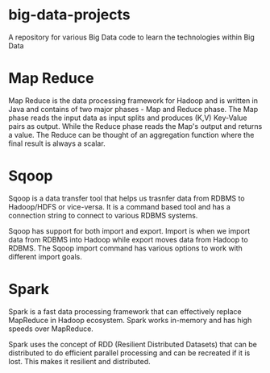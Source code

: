 # big-data-projects
A repository for various Big Data code to learn the technologies within Big Data

# Map Reduce

Map Reduce is the data processing framework for Hadoop and is written in Java and contains of two major phases - Map and Reduce phase. The Map phase reads the input data as input splits and produces (K,V) Key-Value pairs as output. While the Reduce phase reads the Map's output and returns a value. The Reduce can be thought of an aggregation function where the final result is always a scalar. 

# Sqoop

Sqoop is a data transfer tool that helps us trasnfer data from RDBMS to Hadoop/HDFS or vice-versa. It is a command based tool and has a connection string to connect to various RDBMS systems.

Sqoop has support for both import and export. Import is when we import data from RDBMS into Hadoop while export moves data from Hadoop to RDBMS. The Sqoop import command has various options to work with different import goals.

# Spark

Spark is a fast data processing framework that can effectively replace MapReduce in Hadoop ecosystem. Spark works in-memory and has high speeds over MapReduce. 

Spark uses the concept of RDD (Resilient Distributed Datasets) that can be distributed to do efficient parallel processing and can be recreated if it is lost. This makes it resilient and distributed. 
